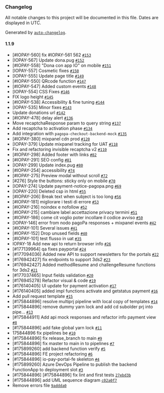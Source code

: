 ### Changelog

All notable changes to this project will be documented in this file. Dates are displayed in UTC.

Generated by [`auto-changelog`](https://github.com/CookPete/auto-changelog).

#### 1.1.9

- [#IOPAY-560]  fix #IOPAY-561 562 [`#153`](https://github.com/pagopa/io-pay-portal/pull/153)
- [IOPAY-567] Update dona.pug [`#152`](https://github.com/pagopa/io-pay-portal/pull/152)
- [#IOPAY-558]  "Dona con app IO" on mobile [`#151`](https://github.com/pagopa/io-pay-portal/pull/151)
- [IOPAY-557] Cosmetic fixes [`#150`](https://github.com/pagopa/io-pay-portal/pull/150)
- [IOPAY-555] Update page title [`#149`](https://github.com/pagopa/io-pay-portal/pull/149)
- [#IOPAY-550] QRcode function [`#147`](https://github.com/pagopa/io-pay-portal/pull/147)
- [#IOPAY-547] Added custom events [`#148`](https://github.com/pagopa/io-pay-portal/pull/148)
- [IOPAY-554] CSS Fixes [`#146`](https://github.com/pagopa/io-pay-portal/pull/146)
- FIX logo height [`#145`](https://github.com/pagopa/io-pay-portal/pull/145)
- [#IOPAY-538] Accessibility & fine tuning [`#144`](https://github.com/pagopa/io-pay-portal/pull/144)
- [IOPAY-535] Minor fixes [`#143`](https://github.com/pagopa/io-pay-portal/pull/143)
- Update donations url [`#142`](https://github.com/pagopa/io-pay-portal/pull/142)
- [#IOPAY-478]  delay alert [`#136`](https://github.com/pagopa/io-pay-portal/pull/136)
- Move recaptchaResponse param to query string [`#137`](https://github.com/pagopa/io-pay-portal/pull/137)
- Add recaptcha to activation phase [`#134`](https://github.com/pagopa/io-pay-portal/pull/134)
- Add integration with `pagopa-checkout-backend-mock` [`#135`](https://github.com/pagopa/io-pay-portal/pull/135)
- [#IOPAY-380] mixpanel cdn prod [`#120`](https://github.com/pagopa/io-pay-portal/pull/120)
- [IOPAY-379] Update mixpanel tracking for UAT [`#118`](https://github.com/pagopa/io-pay-portal/pull/118)
- Fix and refactoring invisible recaptcha v2 [`#110`](https://github.com/pagopa/io-pay-portal/pull/110)
- [#IOPAY-298] Added footer with links [`#82`](https://github.com/pagopa/io-pay-portal/pull/82)
- [#IOPAY-291] SEO config [`#81`](https://github.com/pagopa/io-pay-portal/pull/81)
- [IOPAY-299] Update index.pug [`#80`](https://github.com/pagopa/io-pay-portal/pull/80)
- [#IOPAY-254] accessibility [`#74`](https://github.com/pagopa/io-pay-portal/pull/74)
- [#IOPAY-275] Preview modal without scroll [`#72`](https://github.com/pagopa/io-pay-portal/pull/72)
- [#276] Style the buttons: sticky only on mobile [`#70`](https://github.com/pagopa/io-pay-portal/pull/70)
- [IOPAY-274] Update payment-notice-pagopa.png [`#69`](https://github.com/pagopa/io-pay-portal/pull/69)
- [IOPAY-220] Deleted csp in html [`#55`](https://github.com/pagopa/io-pay-portal/pull/55)
- [#IOPAY-206] Break text when subject is too long [`#56`](https://github.com/pagopa/io-pay-portal/pull/56)
- [#IOPAY-181] migliorare i testi di errore [`#53`](https://github.com/pagopa/io-pay-portal/pull/53)
- [#IOPAY-216] noindex e nofollow [`#52`](https://github.com/pagopa/io-pay-portal/pull/52)
- [#IOPAY-215] cambiare label accettazione privacy termini [`#51`](https://github.com/pagopa/io-pay-portal/pull/51)
- [#IOPAY-186] come cit voglio poter incollare il codice avviso [`#50`](https://github.com/pagopa/io-pay-portal/pull/50)
- [IOPAY-146] error from nodo pagoPa responses + mixpanel events [`#42`](https://github.com/pagopa/io-pay-portal/pull/42)
- [#IOPAY-101] Several issues [`#41`](https://github.com/pagopa/io-pay-portal/pull/41)
- [#IOPAY-152] Drop unused fields [`#40`](https://github.com/pagopa/io-pay-portal/pull/40)
- [#IOPAY-101] test flusso in uat [`#35`](https://github.com/pagopa/io-pay-portal/pull/35)
- IOPAY-18 Add new api to return browser info [`#26`](https://github.com/pagopa/io-pay-portal/pull/26)
- [#177139964] qa fixes payportal [`#24`](https://github.com/pagopa/io-pay-portal/pull/24)
- [#177094036] Added new API to support newsletters for the portals [`#22`](https://github.com/pagopa/io-pay-portal/pull/22)
- [#176942427] fix endpoints to support 3ds2 [`#23`](https://github.com/pagopa/io-pay-portal/pull/23)
- [#176942427] Added methodResume and challengeResume functions for 3ds2 [`#21`](https://github.com/pagopa/io-pay-portal/pull/21)
- [#177037465] Input fields validation [`#20`](https://github.com/pagopa/io-pay-portal/pull/20)
- [#176945278] Refactor visual & code  [`#19`](https://github.com/pagopa/io-pay-portal/pull/19)
- [#176140405] UI update for payment activation [`#17`](https://github.com/pagopa/io-pay-portal/pull/17)
- [#176140405] added impl functions activate and getstatus payment [`#16`](https://github.com/pagopa/io-pay-portal/pull/16)
- Add pull request template [`#15`](https://github.com/pagopa/io-pay-portal/pull/15)
- [#175844896] resolve multiprj pipeline with local copy of templates [`#14`](https://github.com/pagopa/io-pay-portal/pull/14)
- [#175844896] remove dummy yarn lock and add cd subolder prj into pipe… [`#13`](https://github.com/pagopa/io-pay-portal/pull/13)
- [#175844911] Add api mock responses and refactor info payment view [`#8`](https://github.com/pagopa/io-pay-portal/pull/8)
- [#175844896] add fake global yarn lock [`#11`](https://github.com/pagopa/io-pay-portal/pull/11)
- 175844896 fix pipelines be [`#10`](https://github.com/pagopa/io-pay-portal/pull/10)
- [#175844896] fix release_branch to main [`#9`](https://github.com/pagopa/io-pay-portal/pull/9)
- [#175844896] fix master to main in to pipelines [`#7`](https://github.com/pagopa/io-pay-portal/pull/7)
- [#175899260] add backend function verify [`#5`](https://github.com/pagopa/io-pay-portal/pull/5)
- [#175844896] FE project refactoring [`#6`](https://github.com/pagopa/io-pay-portal/pull/6)
- [#175844896] io-pay-portal-fe skeleton [`#4`](https://github.com/pagopa/io-pay-portal/pull/4)
- [#175899260] Azure DevOps Pipeline to publish the backend FunctionApp to deployment slot [`#3`](https://github.com/pagopa/io-pay-portal/pull/3)
- [#175844896] [#175844896] fix lint and first tests [`27ebd3b`](https://github.com/pagopa/io-pay-portal/commit/27ebd3bbc3eb81b33cae503ddd0965dde8cac34f)
- [#175844896] add UML sequence diagram [`c02a0f7`](https://github.com/pagopa/io-pay-portal/commit/c02a0f71018b2e3dbf16b15c169e367103da1bd7)
- Remove errors file [`9addda0`](https://github.com/pagopa/io-pay-portal/commit/9addda01ebd635a88485ac8257dcc0619a8b88e7)
